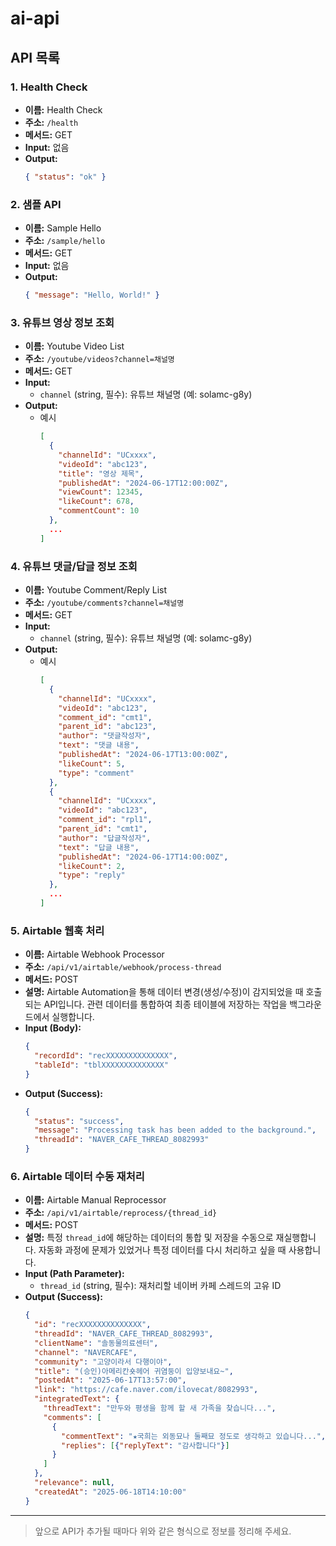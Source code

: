 # ai-api

## API 목록

### 1. Health Check
- **이름:** Health Check
- **주소:** `/health`
- **메서드:** GET
- **Input:** 없음
- **Output:**
  ```json
  { "status": "ok" }
  ```

### 2. 샘플 API
- **이름:** Sample Hello
- **주소:** `/sample/hello`
- **메서드:** GET
- **Input:** 없음
- **Output:**
  ```json
  { "message": "Hello, World!" }
  ```

### 3. 유튜브 영상 정보 조회
- **이름:** Youtube Video List
- **주소:** `/youtube/videos?channel=채널명`
- **메서드:** GET
- **Input:**
  - `channel` (string, 필수): 유튜브 채널명 (예: solamc-g8y)
- **Output:**
  - 예시
    ```json
    [
      {
        "channelId": "UCxxxx",
        "videoId": "abc123",
        "title": "영상 제목",
        "publishedAt": "2024-06-17T12:00:00Z",
        "viewCount": 12345,
        "likeCount": 678,
        "commentCount": 10
      },
      ...
    ]
    ```

### 4. 유튜브 댓글/답글 정보 조회
- **이름:** Youtube Comment/Reply List
- **주소:** `/youtube/comments?channel=채널명`
- **메서드:** GET
- **Input:**
  - `channel` (string, 필수): 유튜브 채널명 (예: solamc-g8y)
- **Output:**
  - 예시
    ```json
    [
      {
        "channelId": "UCxxxx",
        "videoId": "abc123",
        "comment_id": "cmt1",
        "parent_id": "abc123",
        "author": "댓글작성자",
        "text": "댓글 내용",
        "publishedAt": "2024-06-17T13:00:00Z",
        "likeCount": 5,
        "type": "comment"
      },
      {
        "channelId": "UCxxxx",
        "videoId": "abc123",
        "comment_id": "rpl1",
        "parent_id": "cmt1",
        "author": "답글작성자",
        "text": "답글 내용",
        "publishedAt": "2024-06-17T14:00:00Z",
        "likeCount": 2,
        "type": "reply"
      },
      ...
    ]
    ```

### 5. Airtable 웹훅 처리
- **이름:** Airtable Webhook Processor
- **주소:** `/api/v1/airtable/webhook/process-thread`
- **메서드:** POST
- **설명:** Airtable Automation을 통해 데이터 변경(생성/수정)이 감지되었을 때 호출되는 API입니다. 관련 데이터를 통합하여 최종 테이블에 저장하는 작업을 백그라운드에서 실행합니다.
- **Input (Body):**
  ```json
  {
    "recordId": "recXXXXXXXXXXXXXX",
    "tableId": "tblXXXXXXXXXXXXXX"
  }
  ```
- **Output (Success):**
  ```json
  {
    "status": "success",
    "message": "Processing task has been added to the background.",
    "threadId": "NAVER_CAFE_THREAD_8082993"
  }
  ```

### 6. Airtable 데이터 수동 재처리
- **이름:** Airtable Manual Reprocessor
- **주소:** `/api/v1/airtable/reprocess/{thread_id}`
- **메서드:** POST
- **설명:** 특정 `thread_id`에 해당하는 데이터의 통합 및 저장을 수동으로 재실행합니다. 자동화 과정에 문제가 있었거나 특정 데이터를 다시 처리하고 싶을 때 사용합니다.
- **Input (Path Parameter):**
  - `thread_id` (string, 필수): 재처리할 네이버 카페 스레드의 고유 ID
- **Output (Success):**
  ```json
  {
    "id": "recXXXXXXXXXXXXXX",
    "threadId": "NAVER_CAFE_THREAD_8082993",
    "clientName": "솔동물의료센터",
    "channel": "NAVERCAFE",
    "community": "고양이라서 다행이야",
    "title": "(승인)아메리칸숏헤어 귀염둥이 입양보내요~",
    "postedAt": "2025-06-17T13:57:00",
    "link": "https://cafe.naver.com/ilovecat/8082993",
    "integratedText": {
      "threadText": "만두와 평생을 함께 할 새 가족을 찾습니다...",
      "comments": [
        {
          "commentText": "★국희는 외동묘나 둘째묘 정도로 생각하고 있습니다...",
          "replies": [{"replyText": "감사합니다"}]
        }
      ]
    },
    "relevance": null,
    "createdAt": "2025-06-18T14:10:00"
  }
  ```

---

> 앞으로 API가 추가될 때마다 위와 같은 형식으로 정보를 정리해 주세요.
